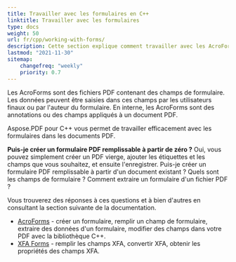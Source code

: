 ```yaml
---
title: Travailler avec les formulaires en C++
linktitle: Travailler avec les formulaires
type: docs
weight: 50
url: fr/cpp/working-with-forms/
description: Cette section explique comment travailler avec les AcroForms et les formulaires XFA dans vos documents PDF avec Aspose.PDF pour C++.
lastmod: "2021-11-30"
sitemap:
    changefreq: "weekly"
    priority: 0.7
---
```


Les AcroForms sont des fichiers PDF contenant des champs de formulaire. Les données peuvent être saisies dans ces champs par les utilisateurs finaux ou par l'auteur du formulaire. En interne, les AcroForms sont des annotations ou des champs appliqués à un document PDF.

Aspose.PDF pour C++ vous permet de travailler efficacement avec les formulaires dans les documents PDF.

**Puis-je créer un formulaire PDF remplissable à partir de zéro ?**
Oui, vous pouvez simplement créer un PDF vierge, ajouter les étiquettes et les champs que vous souhaitez, et ensuite l'enregistrer.
Puis-je créer un formulaire PDF remplissable à partir d'un document existant ? Quels sont les champs de formulaire ? Comment extraire un formulaire d'un fichier PDF ?

Vous trouverez des réponses à ces questions et à bien d'autres en consultant la section suivante de la documentation.

- [AcroForms](/pdf/cpp/acroforms/) - créer un formulaire, remplir un champ de formulaire, extraire des données d'un formulaire, modifier des champs dans votre PDF avec la bibliothèque C++.
- [XFA Forms](/pdf/cpp/xfa-forms/) - remplir les champs XFA, convertir XFA, obtenir les propriétés des champs XFA.